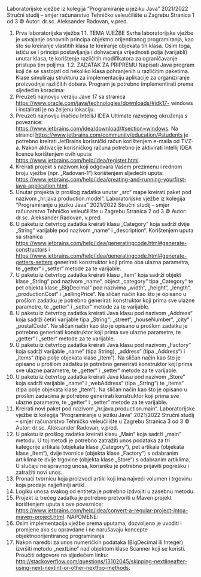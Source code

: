 Laboratorijske vježbe iz kolegija “Programiranje u jeziku Java” 2021/2022
Stručni studij – smjer računarstvo
Tehničko veleučilište u Zagrebu
Stranica 1 od 3
© Autor: dr.sc. Aleksander Radovan, v.pred.
1. Prva laboratorijska vježba
1.1. TEMA VJEŽBE
Svrha laboratorijske vježbe je usvajanje osnovnih principa objektno
orijentiranog programiranja, kao što su kreiranje vlastitih klasa te
kreiranje objekata tih klasa. Osim toga, ističu se i principi postavljanja
i dohvaćanja vrijednosti polja (varijabli) unutar klasa, te korištenje
različitih modifikatora za ograničavanje pristupa tim poljima.
1.2. ZADATAK ZA PRIPREMU
Napisati Java program koji će se sastojati od nekoliko klasa
pohranjenih u različitim paketima. Klase simuliraju strukturu za
implementaciju aplikacije za organiziranje proizvodnje različitih
dobara. Program je potrebno implementirati prema sljedećim koracima:
1. Preuzeti najnoviju verziju Jave 17 sa stranica
https://www.oracle.com/java/technologies/downloads/#jdk17-
windows i instalirati je na željenu lokaciju.
2. Preuzeti najnoviju inačicu IntelliJ IDEA Ultimate razvojnog
okruženja s poveznice:
https://www.jetbrains.com/idea/download/#section=windows. Na
stranici https://www.jetbrains.com/community/education/#students
je potrebno kreirati JetBrains korisnički račun korištenjem e-maila
od TVZ-a. Nakon aktivacije korisničkog računa potrebno je
aktivirati Intellij IDEA licencu korištenjem ovih uputa:
https://www.jetbrains.com/help/idea/register.html.
3. Kreirati projekt s nazivom koji odgovara Vašem prezimenu i rednom
broju vježbe (npr. „Radovan-1“) korištenjem sljedećih uputa:
https://www.jetbrains.com/help/idea/creating-and-running-yourfirst-java-application.html.
4. Unutar projekta iz prošlog zadatka unutar „src“ mape kreirati paket
pod nazivom „hr.java.production.model“.
Laboratorijske vježbe iz kolegija “Programiranje u jeziku Java” 2021/2022
Stručni studij – smjer računarstvo
Tehničko veleučilište u Zagrebu
Stranica 2 od 3
© Autor: dr.sc. Aleksander Radovan, v.pred.
5. U paketu iz četvrtog zadatka kreirati klasu „Category“ koja sadrži
dvije „String“ varijable pod nazivom „name“ i „description“.
Korištenjem uputa sa stranica
https://www.jetbrains.com/help/idea/generatingcode.html#generate-constructors i
https://www.jetbrains.com/help/idea/generatingcode.html#generate-getters-setters generirati konstruktor koji
prima oba ulazna parametra, te „getter“ i „setter“ metode za te
varijable.
6. U paketu iz četvrtog zadatka kreirati klasu „Item“ koja sadrži objekt
klase „String“ pod nazivom „name“, object „category“ tipa
„Category“ te pet objekta klase „BigDecimal“ pod nazivima „width“,
„height“, „length“, „productionCost“ i „sellingPrice“. Na sličan način
kao što je opisano u prošlom zadatku je potrebno generirati
konstruktor koji prima sve ulazne parametre, te „getter“ i „setter“
metode za te varijable.
7. U paketu iz četvrtog zadatka kreirati Java klasu pod nazivom
„Address“ koja sadrži četiri varijable tipa „String“: „street“,
„houseNumber“, „city“ i „postalCode“. Na sličan način kao što je
opisano u prošlom zadatku je potrebno generirati konstruktor koji
prima sve ulazne parametre, te „getter“ i „setter“ metode za te
varijable.
8. U paketu iz četvrtog zadatka kreirati Java klasu pod nazivom
„Factory“ koja sadrži varijable „name“ (tipa String), „address“ (tipa
„Address“) i „items“ (tipa polje objekata klase „Item“). Na sličan
način kao što je opisano u prošlom zadatku je potrebno generirati
konstruktor koji prima sve ulazne parametre, te „getter“ i „setter“
metode za te varijable.
9. U paketu iz četvrtog zadatka kreirati Java klasu pod nazivom
„Store“ koja sadrži varijable „name“ i „webAddress“ (tipa „String“) te
„items“ (tipa polje objekata klase „Item“). Na sličan način kao što je
opisano u prošlim zadacima je potrebno generirati konstruktor koji
prima sve ulazne parametre, te „getter“ i „setter“ metode za te
varijable.
10. Kreirati novi paket pod nazivom „hr.java.production.main“.
Laboratorijske vježbe iz kolegija “Programiranje u jeziku Java” 2021/2022
Stručni studij – smjer računarstvo
Tehničko veleučilište u Zagrebu
Stranica 3 od 3
© Autor: dr.sc. Aleksander Radovan, v.pred.
11. U paketu iz prošlog zadatka kreirati klasu „Main“ koja sadrži
„main“ metodu. U toj metodi je potrebno zatražiti unos podataka za
tri kategorije artikala (objekata klase „Category“), pet artikala
(objekata klase „Item“), dvije tvornice (objekta klase „Factory“) s
odabranim artiklima te dvije trgovine (objekta klase „Store“) s
odabranim artiklima. U slučaju neispravnog unosa, korisniku je
potrebno prijaviti pogrešku i zatražiti novi unos.
12. Pronaći tvornicu koja proizvodi artikl koji ima najveći volumen i
trgovinu koja prodaje najjeftiniji artikl.
13. Logiku unosa svakog od entiteta je potrebno izdvojiti u zasebnu
metodu.
14. Projekt iz trećeg zadatka je potrebno pretvoriti u Maven projekt
korištenjem uputa s ove poveznice:
https://www.jetbrains.com/help/idea/convert-a-regular-project-intoa-maven-project.html.
NAPOMENE:
1. Osim implementacija vježbe prema uputama, dozvoljeno je uvoditi i
promjene ako su opravdane i ne narušavaju koncepte objektnoorijentiranog programiranja.
2. Nakon naredbi za unos numeričkih podataka (BigDecimal ili Integer)
izvršiti metodu „nextLine“ nad objektom klase Scanner koji se
koristi. Proučiti odgovore na sljedećem linku:
http://stackoverflow.com/questions/13102045/skipping-nextlineafter-using-next-nextint-or-other-nextfoo-methods.
